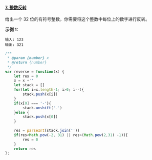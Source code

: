 #### [7. 整数反转](https://leetcode-cn.com/problems/reverse-integer/)

给出一个 32 位的有符号整数，你需要将这个整数中每位上的数字进行反转。

**示例 1:**

```
输入: 123
输出: 321
```

```javascript
/**
 * @param {number} x
 * @return {number}
 */
var reverse = function(x) {
    let res = 0
    x = x +''
    let stack = []
    for(let i=x.length-1; i>0; i--){
        stack.push(x[i])
    }
    if(x[0] === '-'){
        stack.unshift('-')
    }else {
        stack.push(x[0])
    }
    
    res = parseInt(stack.join(''))
    if(res<Math.pow(-2, 31) || res>(Math.pow(2,31) -1)){
        res = 0
    }
    return res
};
```

